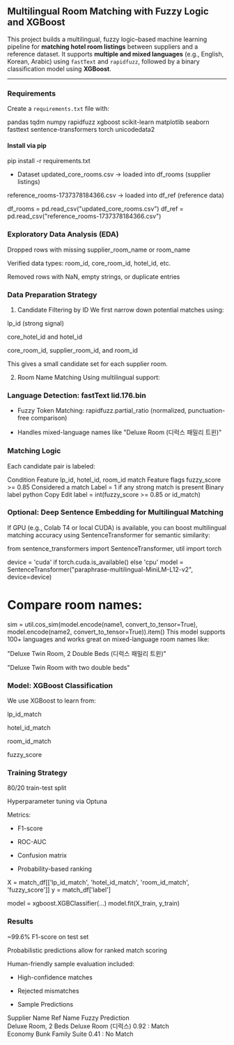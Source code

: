 ## Multilingual Room Matching with Fuzzy Logic and XGBoost

This project builds a multilingual, fuzzy logic–based machine learning pipeline for **matching hotel room listings** between suppliers and a reference dataset. It supports **multiple and mixed languages** (e.g., English, Korean, Arabic) using `fastText` and `rapidfuzz`, followed by a binary classification model using **XGBoost**.

---

### Requirements

Create a `requirements.txt` file with:

pandas tqdm numpy rapidfuzz xgboost scikit-learn matplotlib seaborn fasttext sentence-transformers torch unicodedata2



#### Install via pip


pip install -r requirements.txt
- Dataset
updated_core_rooms.csv → loaded into df_rooms (supplier listings)

reference_rooms-1737378184366.csv → loaded into df_ref (reference data)


df_rooms = pd.read_csv("updated_core_rooms.csv")
df_ref = pd.read_csv("reference_rooms-1737378184366.csv")
### Exploratory Data Analysis (EDA)
Dropped rows with missing supplier_room_name or room_name

Verified data types: room_id, core_room_id, hotel_id, etc.

Removed rows with NaN, empty strings, or duplicate entries

### Data Preparation Strategy
1. Candidate Filtering by ID
We first narrow down potential matches using:

lp_id (strong signal)

core_hotel_id and hotel_id

core_room_id, supplier_room_id, and room_id

This gives a small candidate set for each supplier room.

2. Room Name Matching
Using multilingual support:

### Language Detection: fastText lid.176.bin

  - Fuzzy Token Matching: rapidfuzz.partial_ratio (normalized, punctuation-free comparison)

  - Handles mixed-language names like "Deluxe Room (디럭스 패밀리 트윈)"

### Matching Logic
Each candidate pair is labeled:


Condition	Feature
lp_id, hotel_id, room_id match	Feature flags
fuzzy_score >= 0.85	Considered a match
Label = 1 if any strong match is present	Binary label
python
Copy
Edit
label = int(fuzzy_score >= 0.85 or id_match)
### Optional: Deep Sentence Embedding for Multilingual Matching
If GPU (e.g., Colab T4 or local CUDA) is available, you can boost multilingual matching accuracy using SentenceTransformer for semantic similarity:


from sentence_transformers import SentenceTransformer, util
import torch

device = 'cuda' if torch.cuda.is_available() else 'cpu'
model = SentenceTransformer("paraphrase-multilingual-MiniLM-L12-v2", device=device)

# Compare room names:
sim = util.cos_sim(model.encode(name1, convert_to_tensor=True), 
                   model.encode(name2, convert_to_tensor=True)).item()
This model supports 100+ languages and works great on mixed-language room names like:

"Deluxe Twin Room, 2 Double Beds (디럭스 패밀리 트윈)"

"Deluxe Twin Room with two double beds"

### Model: XGBoost Classification
We use XGBoost to learn from:

lp_id_match

hotel_id_match

room_id_match

fuzzy_score

### Training Strategy
80/20 train-test split

Hyperparameter tuning via Optuna

Metrics:

- F1-score

- ROC-AUC

- Confusion matrix

- Probability-based ranking

X = match_df[['lp_id_match', 'hotel_id_match', 'room_id_match', 'fuzzy_score']]
y = match_df['label']

model = xgboost.XGBClassifier(...)
model.fit(X_train, y_train)
### Results
~99.6% F1-score on test set

Probabilistic predictions allow for ranked match scoring

Human-friendly sample evaluation included:

  - High-confidence matches

  - Rejected mismatches

  - Sample Predictions

Supplier Name	Ref Name	Fuzzy	Prediction <br>
Deluxe Room, 2 Beds	Deluxe Room (디럭스)	0.92	: Match  <br>
Economy Bunk	Family Suite	0.41	: No Match  <br>

